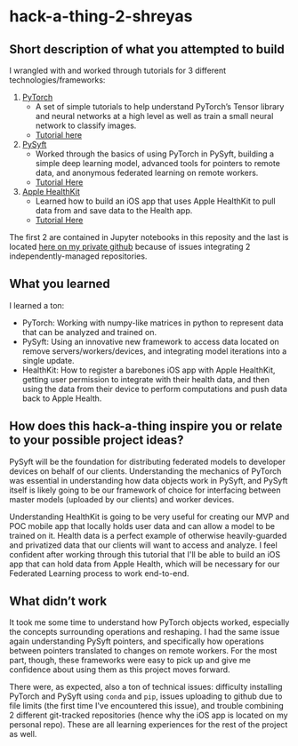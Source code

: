 # hack-a-thing-2-shreyas

## Short description of what you attempted to build

I wrangled with and worked through tutorials for 3 different technologies/frameworks:

1. [PyTorch](https://github.com/dartmouth-cs98/hack-a-thing-2-shreyas/tree/main/pytorch)
    * A set of simple tutorials to help understand PyTorch’s Tensor library and neural networks at a high level as well as train a small neural network to classify images.
    * [Tutorial here](https://pytorch.org/tutorials/beginner/blitz/tensor_tutorial.html#sphx-glr-beginner-blitz-tensor-tutorial-py)
2. [PySyft](https://github.com/dartmouth-cs98/hack-a-thing-2-shreyas/tree/main/pysyft)
    * Worked through the basics of using PyTorch in PySyft, building a simple deep learning model, advanced tools for pointers to remote data, and anonymous federated learning on remote workers.
    * [Tutorial Here](https://github.com/OpenMined/PySyft/tree/master/examples/tutorials)
3. [Apple HealthKit](https://github.com/shreyas-v-agnihotri/raywenderlich-workout-tracker)
    * Learned how to build an iOS app that uses Apple HealthKit to pull data from and save data to the Health app.
    * [Tutorial Here](https://www.raywenderlich.com/459-healthkit-tutorial-with-swift-getting-started)

The first 2 are contained in Jupyter notebooks in this reposity and the last is located [here on my private github](https://github.com/shreyas-v-agnihotri/raywenderlich-workout-tracker) because of issues integrating 2 independently-managed repositories.

## What you learned

I learned a ton:
* PyTorch: Working with numpy-like matrices in python to represent data that can be analyzed and trained on.
* PySyft: Using an innovative new framework to access data located on remove servers/workers/devices, and integrating model iterations into a single update.
* HealthKit: How to register a barebones iOS app with Apple HealthKit, getting user permission to integrate with their health data, and then using the data from their device to perform computations and push data back to Apple Health.

## How does this hack-a-thing inspire you or relate to your possible project ideas?

PySyft will be the foundation for distributing federated models to developer devices on behalf of our clients. Understanding the mechanics of PyTorch was essential in understanding how data objects work in PySyft, and PySyft itself is likely going to be our framework of choice for interfacing between master models (uploaded by our clients) and worker devices.

Understanding HealthKit is going to be very useful for creating our MVP and POC mobile app that locally holds user data and can allow a model to be trained on it. Health data is a perfect example of otherwise heavily-guarded and privatized data that our clients will want to access and analyze. I feel confident after working through this tutorial that I'll be able to build an iOS app that can hold data from Apple Health, which will be necessary for our Federated Learning process to work end-to-end.

## What didn’t work

It took me some time to understand how PyTorch objects worked, especially the concepts surrounding operations and reshaping. I had the same issue again understanding PySyft pointers, and specifically how operations between pointers translated to changes on remote workers. For the most part, though, these frameworks were easy to pick up and give me confidence about using them as this project moves forward.

There were, as expected, also a ton of technical issues: difficulty installing PyTorch and PySyft using `conda` and `pip`, issues uploading to github due to file limits (the first time I've encountered this issue), and trouble combining 2 different git-tracked repositories (hence why the iOS app is located on my personal repo). These are all learning experiences for the rest of the project as well.
